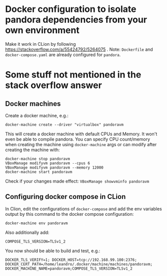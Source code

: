 # Docker configuration to isolate pandora dependencies from your own environment

Make it work in CLion by following https://stackoverflow.com/a/55424792/5264075 . Note: `Dockerfile` and `docker-compose.yaml` are already configured for `pandora`.

# Some stuff not mentioned in the stack overflow answer

## Docker machines

Create a docker machine, e.g.:

`docker-machine create --driver "virtualbox" pandoravm`

This will create a docker machine with default CPUs and Memory. It won't even be able to compile pandora. You can specify CPU count/memory when creating the machine using `docker-machine` args or can modify after creating the machine with:
```
docker-machine stop pandoravm
VBoxManage modifyvm pandoravm --cpus 6
VBoxManage modifyvm pandoravm --memory 12000
docker-machine start pandoravm
```

Check if your changes made effect:
`VBoxManage showvminfo pandoravm`

## Configuring docker compose in CLion

In Clion, edit the configurations of `docker-compose` and add the env variables output by this command to the docker compose configuration:

`docker-machine env pandoravm`

Also additionally add:

`COMPOSE_TLS_VERSION=TLSv1_2`

You now should be able to build and test, e.g.:

`DOCKER_TLS_VERIFY=1; DOCKER_HOST=tcp://192.168.99.100:2376; DOCKER_CERT_PATH=/home/leandro/.docker/machine/machines/pandoravm; DOCKER_MACHINE_NAME=pandoravm;COMPOSE_TLS_VERSION=TLSv1_2`
